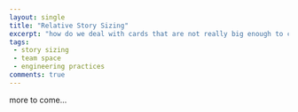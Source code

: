 ```yaml
---
layout: single
title: "Relative Story Sizing"
excerpt: "how do we deal with cards that are not really big enough to count for a full point?"
tags: 
 - story sizing
 - team space
 - engineering practices
comments: true
---
```


more to come...

